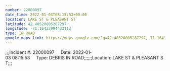 ```yaml
---
number: 22000097
date_time: 2022-01-03T08:15:53+00:00
location: LAKE ST & PLEASANT ST
latitude: 42.40528005287297
longitude: -71.16433994433113
type: IN ROAD
google_maps_link: https://maps.google.com/?q=42.40528005287297,-71.16433994433113
---
```


;;;Incident #: 22000097     Date: 2022‐01‐03 08:15:53     Type: DEBRIS IN ROAD;;;;;;Location: LAKE ST & PLEASANT ST;;;
